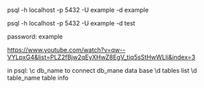 
psql -h localhost -p 5432 -U example -d example 

psql -h localhost -p 5432 -U example -d test

password: example


https://www.youtube.com/watch?v=qw--VYLpxG4&list=PLZ2fBjw2qEyXHwZ8EgV_tiq5sStHwWLli&index=3


in psql:
\c db_name   to connect db_mane data base
\d   tables list
\d table_name   table info
